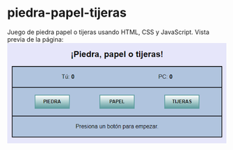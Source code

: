 # piedra-papel-tijeras
Juego de piedra papel o tijeras usando HTML, CSS y JavaScript.
Vista previa de la página:
<img src="./img/ppot.png" alt="vista previa">

